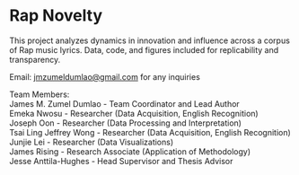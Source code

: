 # Rap Novelty
 This project analyzes dynamics in innovation and influence across a corpus of Rap music lyrics. Data, code, and figures included for replicability and transparency.
 
Email: jmzumeldumlao@gmail.com for any inquiries

Team Members:  
James M. Zumel Dumlao - Team Coordinator and Lead Author  
Emeka Nwosu - Researcher (Data Acquisition, English Recognition)  
Joseph Oon - Researcher (Data Processing and Interpretation)  
Tsai Ling Jeffrey Wong - Researcher (Data Acquisition, English Recognition)  
Junjie Lei - Researcher (Data Visualizations)  
James Rising - Research Associate (Application of Methodology)  
Jesse Anttila-Hughes - Head Supervisor and Thesis Advisor  
